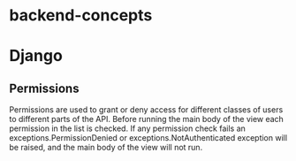 # backend-concepts

# Django
## Permissions
Permissions are used to grant or deny access for different classes of users to different parts of the API.
Before running the main body of the view each permission in the list is checked. If any permission check fails an exceptions.PermissionDenied or exceptions.NotAuthenticated exception will be raised, and the main body of the view will not run.
